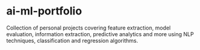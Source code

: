 # ai-ml-portfolio
Collection of personal projects covering feature extraction, model evaluation, information extraction, predictive analytics and more using NLP techniques, classification and regression algorithms.
